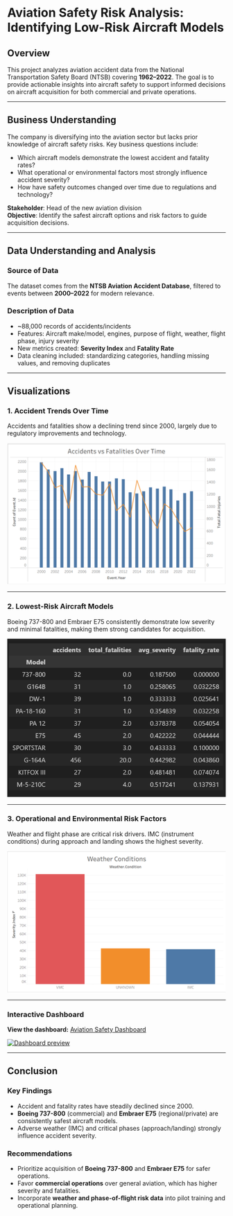 # Aviation Safety Risk Analysis: Identifying Low-Risk Aircraft Models

## Overview  
This project analyzes aviation accident data from the National Transportation Safety Board (NTSB) covering **1962–2022**. The goal is to provide actionable insights into aircraft safety to support informed decisions on aircraft acquisition for both commercial and private operations.  

---

## Business Understanding  
The company is diversifying into the aviation sector but lacks prior knowledge of aircraft safety risks. Key business questions include:  

- Which aircraft models demonstrate the lowest accident and fatality rates?  
- What operational or environmental factors most strongly influence accident severity?  
- How have safety outcomes changed over time due to regulations and technology?  

**Stakeholder**: Head of the new aviation division  
**Objective**: Identify the safest aircraft options and risk factors to guide acquisition decisions.  

---

## Data Understanding and Analysis  

### Source of Data  
The dataset comes from the **NTSB Aviation Accident Database**, filtered to events between **2000–2022** for modern relevance.  

### Description of Data  
- ~88,000 records of accidents/incidents  
- Features: Aircraft make/model, engines, purpose of flight, weather, flight phase, injury severity  
- New metrics created: **Severity Index** and **Fatality Rate**  
- Data cleaning included: standardizing categories, handling missing values, and removing duplicates  

---

## Visualizations  

### 1. Accident Trends Over Time  
Accidents and fatalities show a declining trend since 2000, largely due to regulatory improvements and technology.  

![Accidents vs Fatalities Over Time](https://github.com/mcshoja/Aviation-Data-Phase-1-Project/blob/dec0607447679aba8345589d8755e0b5731f50e3/accidents%20vs%20fatalities.png)

---

### 2. Lowest-Risk Aircraft Models  
Boeing 737-800 and Embraer E75 consistently demonstrate low severity and minimal fatalities, making them strong candidates for acquisition.  

![Top 10 Lowest-Risk Aircraft Models](https://github.com/mcshoja/Aviation-Data-Phase-1-Project/blob/main/low%20risk%20aricraft%20models.png?raw=true)  

---

### 3. Operational and Environmental Risk Factors  
Weather and flight phase are critical risk drivers. IMC (instrument conditions) during approach and landing shows the highest severity.  

![Weather and Flight Phase Risk](https://github.com/mcshoja/Aviation-Data-Phase-1-Project/blob/main/weather%20conditions.png?raw=true) 

---
### Interactive Dashboard
**View the dashboard:** [Aviation Safety Dashboard](https://public.tableau.com/app/profile/jasho.kiplangat/viz/Aviation_17593475384010/WeatherConditions?publish=yes)

[![Dashboard preview](images/dashboard_thumb.png)](https://public.tableau.com/app/profile/jasho.kiplangat/viz/Aviation_17593475384010/WeatherConditions?publish=yes)

---

## Conclusion  

### Key Findings  
- Accident and fatality rates have steadily declined since 2000.  
- **Boeing 737-800** (commercial) and **Embraer E75** (regional/private) are consistently safest aircraft models.  
- Adverse weather (IMC) and critical phases (approach/landing) strongly influence accident severity.  

### Recommendations  
- Prioritize acquisition of **Boeing 737-800** and **Embraer E75** for safer operations.  
- Favor **commercial operations** over general aviation, which has higher severity and fatalities.  
- Incorporate **weather and phase-of-flight risk data** into pilot training and operational planning.  
